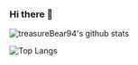### Hi there 👋

![treasureBear94's github stats](https://github-readme-stats.vercel.app/api?username=treasureBear94&count_private=true&show_icons=true&theme=radical)

![Top Langs](https://github-readme-stats.vercel.app/api/top-langs/?username=treasureBear94&layout=compact)

<!--
**treasureBear94/treasureBear94** is a ✨ _special_ ✨ repository because its `README.md` (this file) appears on your GitHub profile.

Here are some ideas to get you started:

- 🔭 I’m currently working on ...
- 🌱 I’m currently learning ...
- 👯 I’m looking to collaborate on ...
- 🤔 I’m looking for help with ...
- 💬 Ask me about ...
- 📫 How to reach me: ...
- 😄 Pronouns: ...
- ⚡ Fun fact: ...
-->
